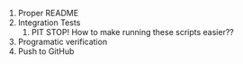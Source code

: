 1. Proper README 
2. Integration Tests
    1. PIT STOP! How to make running these scripts easier??
3. Programatic verification
4. Push to GitHub